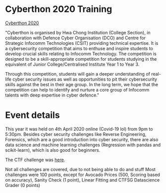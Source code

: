 # Cyberthon 2020 Training
[Cyberthon 2020 ](https://www.cyberthon.hci.edu.sg/) 

"Cyberthon is organised by Hwa Chong Institution (College Section), in collaboration with Defence Cyber Organisation (DCO) and Centre for Strategic Infocomm Technologies (CSIT) providing technical expertise. It is a cybersecurity competition that aims to enthuse and inspire students to develop crucial skills relating to Infocomm Technology. The competition is designed to be a skill-appropriate competition for students studying in the equivalent of Junior College/Centralised Institute Year 1 to Year 3.

Through this competition, students will gain a deeper understanding of real-life cyber security issues as well as opportunities to pit their cybersecurity skills against the best in their age group. In the long term, we hope that the competition can help to identify and nurture a core group of Infocomm talents with deep expertise in cyber defence."

# Event details
This year it was held on 4th April 2020 online (Covid-19 lol) from 9pm to 5:30pm. Besides cyber security challenges like Reverse Engineering, Forensics, which are a good introduction into cyber security, there are also data science and machine learning challenges (Regression with pandas and scikit-learn), which is also good for beginners. 

The CTF challenge was [here](https://play.csdc20t.ctf.sg/).

Not all challenges are covered, due to not being able to do and stuff
Most challenges were 100 points, except for Avocado Prices (500, Scoring based on accuracy), Sanity Check (1 point), Linear Fitting and CTFSG Datascience Grader (0 points)